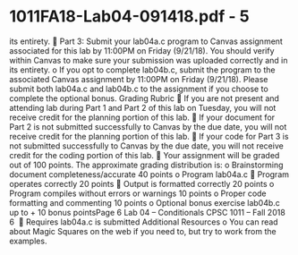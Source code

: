 # 1011FA18-Lab04-091418.pdf - 5

its entirety.
 Part 3: Submit your lab04a.c program to Canvas assignment associated for this lab by 11:00PM on 
Friday (9/21/18). You should verify within Canvas to make sure your submission was uploaded correctly 
and in its entirety.
o If you opt to complete lab04b.c, submit the program to the associated Canvas assignment by 
11:00PM on Friday (9/21/18). Please submit both lab04a.c and lab04b.c to the assignment if 
you choose to complete the optional bonus.
Grading Rubric 
 If you are not present and attending lab during Part 1 and Part 2 of this lab on Tuesday, you will not 
receive credit for the planning portion of this lab.
 If your document for Part 2 is not submitted successfully to Canvas by the due date, you will not receive 
credit for the planning portion of this lab.
 If your code for Part 3 is not submitted successfully to Canvas by the due date, you will not receive credit 
for the coding portion of this lab.
 Your assignment will be graded out of 100 points. The approximate grading distribution is:
o Brainstorming document completeness/accurate 40 points
o Program lab04a.c
 Program operates correctly 20 points
 Output is formatted correctly 20 points
o Program compiles without errors or warnings 10 points
o Proper code formatting and commenting 10 points
o Optional bonus exercise lab04b.c up to + 10 bonus pointsPage 6
Lab 04 – Conditionals
CPSC 1011 – Fall 2018
6 
 Requires lab04a.c is submitted
Additional Resources 
o You can read about Magic Squares on the web if you need to, but try to work from the examples.